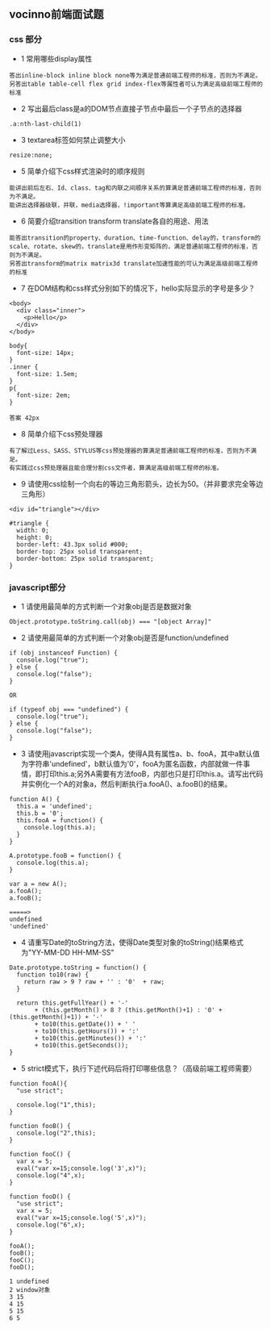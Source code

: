 ## vocinno前端面试题

### css 部分

* 1 常用哪些display属性

```
答出inline-block inline block none等为满足普通前端工程师的标准，否则为不满足。
另答出table table-cell flex grid index-flex等属性者可认为满足高级前端工程师的标准
```

* 2 写出最后class是a的DOM节点直接子节点中最后一个子节点的选择器

```
.a:nth-last-child(1)
```

* 3 textarea标签如何禁止调整大小

```
resize:none;
```

* 5 简单介绍下css样式渲染时的顺序规则

```
能讲出前后左右、Id、class、tag和内联之间顺序关系的算满足普通前端工程师的标准，否则为不满足。
能讲出选择器级联，并联，media选择器，!important等算满足高级前端工程师的标准。
```

* 6 简要介绍transition transform translate各自的用途、用法

```
能答出transition的property、duration、time-function、delay的，transform的scale、rotate、skew的，translate是用作形变矩阵的，满足普通前端工程师的标准，否则为不满足。
另答出transform的matrix matrix3d translate加速性能的可认为满足高级前端工程师的标准
```

* 7 在DOM结构和css样式分别如下的情况下，hello实际显示的字号是多少？

```
<body>
  <div class="inner">
    <p>Hello</p>
  </div>
</body>
```

```
body{
  font-size: 14px;
}
.inner {
  font-size: 1.5em;
}
p{
  font-size: 2em;
}
```

```
答案 42px
```


* 8 简单介绍下css预处理器

```
有了解过Less、SASS、STYLUS等css预处理器的算满足普通前端工程师的标准，否则为不满足。
有实践过css预处理器且能合理分割css文件者，算满足高级前端工程师的标准。
```

* 9 请使用css绘制一个向右的等边三角形箭头，边长为50。（并非要求完全等边三角形）

```
<div id="triangle"></div>

#triangle {
  width: 0;
  height: 0;
  border-left: 43.3px solid #000;
  border-top: 25px solid transparent;
  border-bottom: 25px solid transparent;
}

```


### javascript部分

* 1 请使用最简单的方式判断一个对象obj是否是数据对象

```
Object.prototype.toString.call(obj) === "[object Array]"
```

* 2 请使用最简单的方式判断一个对象obj是否是function/undefined

```
if (obj instanceof Function) {
  console.log("true");
} else {
  console.log("false");
}

OR

if (typeof obj === "undefined") {
  console.log("true");
} else {
  console.log("false");
}
```

* 3 请使用javascript实现一个类A，使得A具有属性a、b、fooA，其中a默认值为字符串'undefined'，b默认值为'0'，fooA为匿名函数，内部就做一件事情，即打印this.a;另外A需要有方法fooB，内部也只是打印this.a。请写出代码并实例化一个A的对象a，然后判断执行a.fooA()、a.fooB()的结果。

```
function A() {
  this.a = 'undefined';
  this.b = '0';
  this.fooA = function() {
    console.log(this.a);
  }
}

A.prototype.fooB = function() {
  console.log(this.a);
}

var a = new A();
a.fooA();
a.fooB();

=====>
undefined
'undefined'
```

* 4 请重写Date的toString方法，使得Date类型对象的toString()结果格式为"YY-MM-DD HH-MM-SS"

```
Date.prototype.toString = function() {
  function to10(raw) {
    return raw > 9 ? raw + '' : '0'  + raw;
  }

  return this.getFullYear() + '-'
       + (this.getMonth() > 8 ? (this.getMonth()+1) : '0' + (this.getMonth()+1)) + '-'
       + to10(this.getDate()) + ' '
       + to10(this.getHours()) + ':'
       + to10(this.getMinutes()) + ':'
       + to10(this.getSeconds());
}
```

* 5 strict模式下，执行下述代码后将打印哪些信息？（高级前端工程师需要）

```
function fooA(){
  "use strict";

  console.log("1",this);
}

function fooB() {
  console.log("2",this);
}

function fooC() {
  var x = 5;
  eval("var x=15;console.log('3',x)");
  console.log("4",x);
}

function fooD() {
  "use strict";
  var x = 5;
  eval("var x=15;console.log('5',x)");
  console.log("6",x);
}

fooA();
fooB();
fooC();
fooD();
```

```
1 undefined
2 window对象
3 15
4 15
5 15
6 5
```
